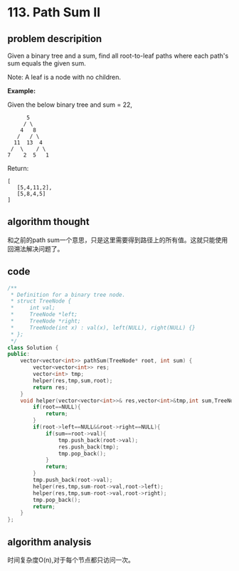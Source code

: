 # 113. Path Sum II

## problem descripition

Given a binary tree and a sum, find all root-to-leaf paths where each path's sum equals the given sum.

Note: A leaf is a node with no children.

**Example:**

Given the below binary tree and sum = 22,

```text
      5
     / \
    4   8
   /   / \
  11  13  4
 /  \    / \
7    2  5   1
```

Return:

```text
[
   [5,4,11,2],
   [5,8,4,5]
]
```

## algorithm thought

和之前的path sum一个意思，只是这里需要得到路径上的所有值。这就只能使用回溯法解决问题了。

## code

```c++
/**
 * Definition for a binary tree node.
 * struct TreeNode {
 *     int val;
 *     TreeNode *left;
 *     TreeNode *right;
 *     TreeNode(int x) : val(x), left(NULL), right(NULL) {}
 * };
 */
class Solution {
public:
    vector<vector<int>> pathSum(TreeNode* root, int sum) {
        vector<vector<int>> res;
        vector<int> tmp;
        helper(res,tmp,sum,root);
        return res;
    }
    void helper(vector<vector<int>>& res,vector<int>&tmp,int sum,TreeNode* root){
        if(root==NULL){
            return;
        }
        if(root->left==NULL&&root->right==NULL){
            if(sum==root->val){
                tmp.push_back(root->val);
                res.push_back(tmp);
                tmp.pop_back();
            }
            return;
        }
        tmp.push_back(root->val);
        helper(res,tmp,sum-root->val,root->left);
        helper(res,tmp,sum-root->val,root->right);
        tmp.pop_back();
        return;
    }
};
```

## algorithm analysis

时间复杂度O(n),对于每个节点都只访问一次。